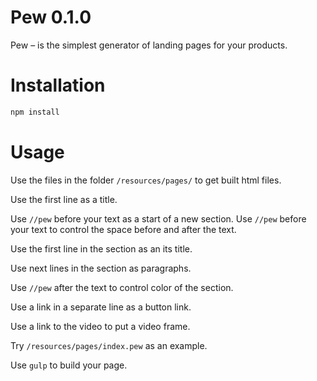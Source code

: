 # Pew 0.1.0

Pew – is the simplest generator of landing pages for your products.

# Installation

```sh
npm install
```

# Usage

Use the files in the folder `/resources/pages/` to get built html files.

Use the first line as a title.

Use `//pew` before your text as a start of a new section. Use `//pew` before your text to control the space before and after the text.

Use the first line in the section as an its title.

Use next lines in the section as paragraphs.

Use `//pew` after the text to control color of the section.

Use a link in a separate line as a button link.

Use a link to the video to put a video frame.

Try `/resources/pages/index.pew` as an example.

Use `gulp` to build your page.